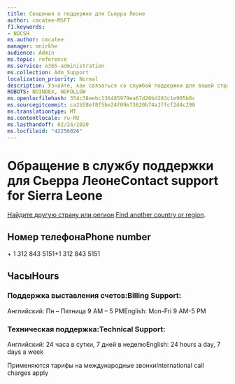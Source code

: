 ```yaml
---
title: Сведения о поддержке для Сьерра Леоне
author: cmcatee-MSFT
f1.keywords:
- NOCSH
ms.author: cmcatee
manager: mnirkhe
audience: Admin
ms.topic: reference
ms.service: o365-administration
ms.collection: Adm_Support
localization_priority: Normal
description: Узнайте, как связаться со службой поддержки для вашей страны или региона.
ROBOTS: NOINDEX, NOFOLLOW
ms.openlocfilehash: 354c38eebc136485979ea67d20bd283c1e905b0c
ms.sourcegitcommit: ca2b58ef8f5be24f09e73620b74a1ffcf2d4c290
ms.translationtype: MT
ms.contentlocale: ru-RU
ms.lasthandoff: 02/24/2020
ms.locfileid: "42256026"
---
```

# <a name="contact-support-for-sierra-leone"></a><span data-ttu-id="b2761-103">Обращение в службу поддержки для Сьерра Леоне</span><span class="sxs-lookup"><span data-stu-id="b2761-103">Contact support for Sierra Leone</span></span>

<span data-ttu-id="b2761-104">[Найдите другую страну или регион](../contact-support-for-business-products.md).</span><span class="sxs-lookup"><span data-stu-id="b2761-104">[Find another country or region](../contact-support-for-business-products.md).</span></span>

## <a name="phone-number"></a><span data-ttu-id="b2761-105">Номер телефона</span><span class="sxs-lookup"><span data-stu-id="b2761-105">Phone number</span></span>
<span data-ttu-id="b2761-106">+ 1 312 843 5151</span><span class="sxs-lookup"><span data-stu-id="b2761-106">+1 312 843 5151</span></span>

## <a name="hours"></a><span data-ttu-id="b2761-107">Часы</span><span class="sxs-lookup"><span data-stu-id="b2761-107">Hours</span></span>
### <a name="billing-support"></a><span data-ttu-id="b2761-108">Поддержка выставления счетов:</span><span class="sxs-lookup"><span data-stu-id="b2761-108">Billing Support:</span></span>

<span data-ttu-id="b2761-109">Английский: Пн – Пятница 9 AM – 5 PM</span><span class="sxs-lookup"><span data-stu-id="b2761-109">English: Mon-Fri 9 AM-5 PM</span></span>

### <a name="technical-support"></a><span data-ttu-id="b2761-110">Техническая поддержка:</span><span class="sxs-lookup"><span data-stu-id="b2761-110">Technical Support:</span></span>

<span data-ttu-id="b2761-111">Английский: 24 часа в сутки, 7 дней в неделю</span><span class="sxs-lookup"><span data-stu-id="b2761-111">English: 24 hours a day, 7 days a week</span></span>

<span data-ttu-id="b2761-112">Применяются тарифы на международные звонки</span><span class="sxs-lookup"><span data-stu-id="b2761-112">International call charges apply</span></span>